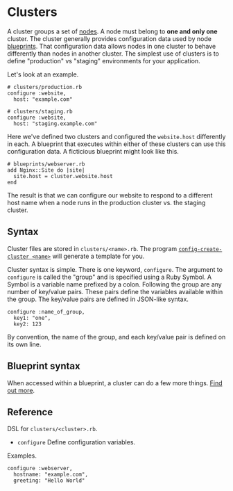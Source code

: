 # Clusters

A cluster groups a set of [nodes](NODES.md). A node must belong to **one
and only one** cluster. The cluster generally provides configuration data
used by node [blueprints](BLUEPRINTS.md). That configuration data allows
nodes in one cluster to behave differently than nodes in another
cluster. The simplest use of clusters is to define "production" vs
"staging" environments for your application.

Let's look at an example. 

    # clusters/production.rb
    configure :website,
      host: "example.com"

    # clusters/staging.rb
    configure :website,
      host: "staging.example.com"

Here we've defined two clusters and configured the `website.host`
differently in each. A blueprint that executes within either of these
clusters can use this configuration data. A ficticious blueprint might
look like this.

    # blueprints/webserver.rb
    add Nginx::Site do |site|
      site.host = cluster.website.host
    end

The result is that we can configure our website to respond to a
different host name when a node runs in the production cluster vs. the
staging cluster.

## Syntax

Cluster files are stored in `clusters/<name>.rb`. The program
[`config-create-cluster
<name>`](../man/config-create-cluster.1.md) will generate a template
for you.

Cluster syntax is simple. There is one keyword, `configure`. The
argument to `configure` is called the "group" and is specified using a
Ruby Symbol. A Symbol is a variable name prefixed by a colon. Following
the group are any number of key/value pairs. These pairs define the
variables available within the group. The key/value pairs are defined in
JSON-like syntax.

    configure :name_of_group,
      key1: "one",
      key2: 123
      
By convention, the name of the group, and each key/value pair is defined
on its own line. 

## Blueprint syntax

When accessed within a blueprint, a cluster can do a few more things.
[Find out more](BLUEPRINTS.md#the-current-cluster).

## Reference

DSL for `clusters/<cluster>.rb`.

  * `configure` Define configuration variables.

Examples.

    configure :webserver,
      hostname: "example.com",
      greeting: "Hello World"

